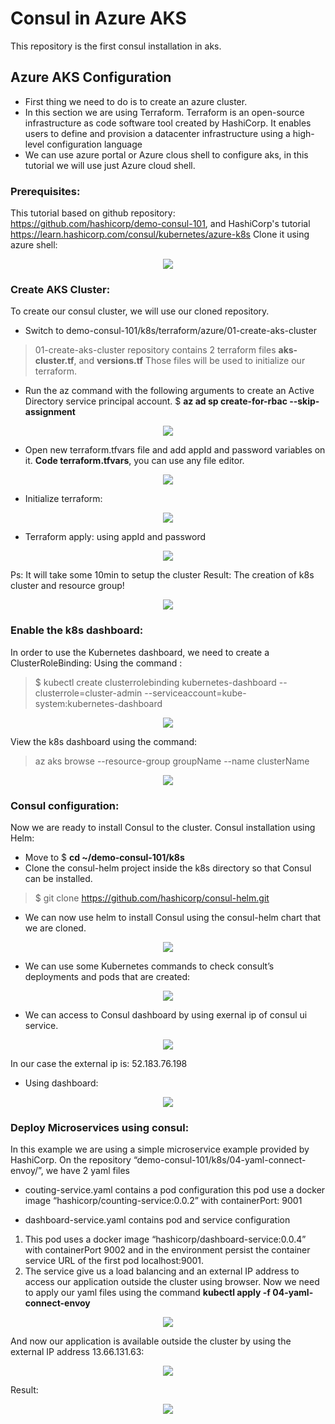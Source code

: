 # Consul in Azure AKS

This repository is the first consul installation in aks.

## Azure AKS Configuration
- First thing we need to do is to create an azure cluster. 
- In this section we are using Terraform. Terraform is an open-source infrastructure as code software tool created by HashiCorp. It enables users to define and provision a datacenter infrastructure using a high-level configuration language
- We can use azure portal or Azure clous shell to configure aks, in this tutorial we will use just Azure cloud shell.

### Prerequisites:
This tutorial based on github repository: https://github.com/hashicorp/demo-consul-101, and HashiCorp's tutorial https://learn.hashicorp.com/consul/kubernetes/azure-k8s
Clone it using azure shell:

<p align="center">
<img src="docs/img/aks-configuration/2-clone-project.PNG"/>
</p>

### Create AKS Cluster:

To create our consul cluster, we will use our cloned repository.
- Switch to demo-consul-101/k8s/terraform/azure/01-create-aks-cluster
> 01-create-aks-cluster repository contains 2 terraform files **aks-cluster.tf**, and **versions.tf**
> Those files will be used to initialize our terraform.
- Run the az command with the following arguments to create an Active Directory service principal account.
$ **az ad sp create-for-rbac --skip-assignment**

<p align="center">
<img src="docs/img/aks-configuration/3-az.PNG"/>
</p>

- Open new terraform.tfvars file and add appId and password variables on it.
	**Code terraform.tfvars**, you can use any file editor.

<p align="center">
<img src="docs/img/aks-configuration/5-terraform-content.PNG"/>
</p>

- Initialize terraform:

<p align="center">
<img src="docs/img/aks-configuration/6-terrafrom-initialize.PNG"/>
</p>

- Terraform apply: using appId and password

<p align="center">
<img src="docs/img/aks-configuration/7-create-cluster.PNG"/>
</p>

Ps: It will take some 10min to setup the cluster
Result: The creation of k8s cluster and resource group!

<p align="center">
<img src="docs/img/aks-configuration/8-cluster-created.PNG"/>
</p>

### Enable the k8s dashboard:
In order to use the Kubernetes dashboard, we need to create a ClusterRoleBinding:
Using the command :
> $ kubectl create clusterrolebinding kubernetes-dashboard --clusterrole=cluster-admin --serviceaccount=kube-system:kubernetes-dashboard

<p align="center">
<img src="docs/img/aks-configuration/9-kubernetes-dashboard.PNG"/>
</p>

View the k8s dashboard using the command:
> 	az aks browse --resource-group groupName --name clusterName

<p align="center">
<img src="docs/img/aks-configuration/11-result.PNG"/>
</p>

### Consul configuration:

Now we are ready to install Consul to the cluster.
Consul installation using Helm:
- Move to $ **cd ~/demo-consul-101/k8s**
- Clone the consul-helm project inside the k8s directory so that Consul can be installed.
> $ git clone https://github.com/hashicorp/consul-helm.git
-	We can now use helm to install Consul using the consul-helm chart that we are cloned.

<p align="center">
<img src="docs/img/consul-configuration/2-result.PNG"/>
</p>

- We can use some Kubernetes commands to check consult’s deployments and pods that are created:

<p align="center">
<img src="docs/img/consul-configuration/3-kubernetes-services-in-azure-cluster.PNG"/>
</p>

-	We can access to Consul dashboard by using exernal ip of consul ui service.

<p align="center">
<img src="docs/img/consul-configuration/4-additional-informations.PNG"/>
</p>

In our case the external ip is: 52.183.76.198
-	Using dashboard:

<p align="center">
<img src="docs/img/consul-configuration/5-use-external-ip-of-svc-cnsul-ui-to-access-to-dashboard.PNG"/>
</p>

### Deploy Microservices using consul:

In this example we are using a simple microservice example provided by HashiCorp.
On the repository “demo-consul-101/k8s/04-yaml-connect-envoy/”, we have 2 yaml files
-	couting-service.yaml contains a pod configuration
this pod use a docker image “hashicorp/counting-service:0.0.2” with containerPort: 9001

- dashboard-service.yaml contains pod and service configuration
1. This pod uses a docker image “hashicorp/dashboard-service:0.0.4” with containerPort 9002 and in the environment persist the container service URL of the first pod localhost:9001.
2. The service give us a load balancing and an external IP address to access our application outside the cluster using browser.
Now we need to apply our yaml files using the command **kubectl apply -f 04-yaml-connect-envoy**

<p align="center">
<img src="docs/img/deploy-microservices/1-deploy-microsrvice.PNG"/>
</p>

And now our application is available outside the cluster by using the external IP address 13.66.131.63:

<p align="center">
<img src="docs/img/deploy-microservices/svc.JPG"/>
</p>

Result:

<p align="center">
<img src="docs/img/deploy-microservices/2-result.PNG"/>
</p>